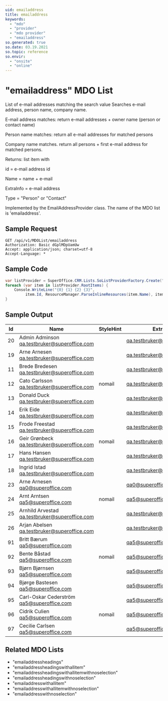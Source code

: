```yaml
---
uid: emailaddress
title: emailaddress
keywords:
  - "mdo"
  - "provider"
  - "mdo provider"
  - "emailaddress"
so.generated: true
so.date: 03.19.2021
so.topic: reference
so.envir:
  - "onsite"
  - "online"
---
```


# "emailaddress" MDO List
List of e-mail addresses matching the search value
Searches e-mail address, person name, company name.

E-mail address matches: return e-mail addresses + owner name (person or contact name)

Person name matches: return all e-mail addresses for matched persons

Company name matches. return all persons + first e-mail address for matched persons.

Returns: list item with

id = e-mail address id

Name = name + e-mail

ExtraInfo = e-mail address

Type = "Person" or "Contact"


Implemented by the <see cref="T:SuperOffice.CRM.Lists.EmailAddressProvider">EmailAddressProvider</see> class.
The name of the MDO list is 'emailaddress'.




## Sample Request

```http!
GET /api/v1/MDOList/emailaddress
Authorization: Basic dGplMDpUamUw
Accept: application/json; charset=utf-8
Accept-Language: *

```

## Sample Code
```cs
var listProvider = SuperOffice.CRM.Lists.SoListProviderFactory.Create("emailaddress", forceFlatList: true);
foreach (var item in listProvider.RootItems) {
    Console.WriteLine("{0} {1} {2} {3}", 
         item.Id, ResourceManager.ParseInlineResources(item.Name), item.StyleHint, item.ExtraInfo);
}
```

## Sample Output

|Id   | Name  |StyleHint|ExtraInfo |
| --- | ----- | ------- | -------- |
|20|Admin Adminson <qa.testbruker@superoffice.com>||qa.testbruker@superoffice.com|
|19|Arne Arnesen <qa.testbruker@superoffice.com>||qa.testbruker@superoffice.com|
|11|Brede Bredesen <qa.testbruker@superoffice.com>||qa.testbruker@superoffice.com|
|12|Cato Carlsson <qa.testbruker@superoffice.com>|nomail|qa.testbruker@superoffice.com|
|13|Donald Duck <qa.testbruker@superoffice.com>||qa.testbruker@superoffice.com|
|14|Erik Eide <qa.testbruker@superoffice.com>||qa.testbruker@superoffice.com|
|15|Frode Freestad <qa.testbruker@superoffice.com>||qa.testbruker@superoffice.com|
|16|Geir Grønbeck <qa.testbruker@superoffice.com>|nomail|qa.testbruker@superoffice.com|
|17|Hans Hansen <qa.testbruker@superoffice.com>||qa.testbruker@superoffice.com|
|18|Ingrid Istad <qa.testbruker@superoffice.com>||qa.testbruker@superoffice.com|
|23|Arne Arnesen <qa0@superoffice.com>||qa0@superoffice.com|
|24|Arnt Arntsen <qa5@superoffice.com>|nomail|qa5@superoffice.com|
|25|Arnhild Arvestad <qa.testbruker@superoffice.com>||qa.testbruker@superoffice.com|
|26|Arjan Abelsen <qa.testbruker@superoffice.com>||qa.testbruker@superoffice.com|
|91|Britt Bærum <qa5@superoffice.com>||qa5@superoffice.com|
|92|Bente Båstad <qa5@superoffice.com>|nomail|qa5@superoffice.com|
|93|Bjørn Bjørnsen <qa5@superoffice.com>||qa5@superoffice.com|
|94|Bjørge Bastesen <qa5@superoffice.com>||qa5@superoffice.com|
|95|Carl-Oskar Cederström <qa5@superoffice.com>||qa5@superoffice.com|
|96|Cidrik Culien <qa5@superoffice.com>|nomail|qa5@superoffice.com|
|97|Cecilie Carlsen <qa5@superoffice.com>||qa5@superoffice.com|


## Related MDO Lists

* "emailaddressheadings"
* "emailaddressheadingswithallitem"
* "emailaddressheadingswithallitemwithnoselection"
* "emailaddressheadingswithnoselection"
* "emailaddresswithallitem"
* "emailaddresswithallitemwithnoselection"
* "emailaddresswithnoselection"
